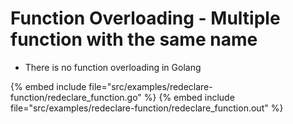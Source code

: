 # Function Overloading - Multiple function with the same name

* There is no function overloading in Golang

{% embed include file="src/examples/redeclare-function/redeclare_function.go" %}
{% embed include file="src/examples/redeclare-function/redeclare_function.out" %}



